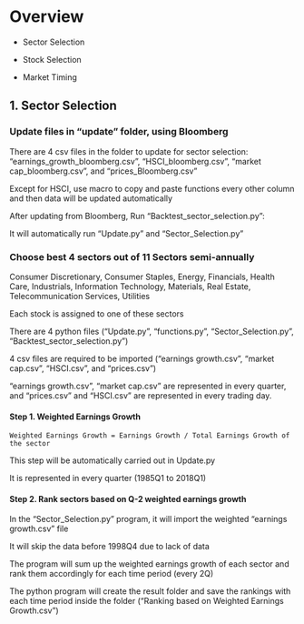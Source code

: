# Overview

* Sector Selection

* Stock Selection

* Market Timing


## 1. Sector Selection

### Update files in “update” folder, using Bloomberg

There are 4 csv files in the folder to update for sector selection:
“earnings_growth_bloomberg.csv”, “HSCI_bloomberg.csv”, “market
cap_bloomberg.csv”, and “prices_Bloomberg.csv”

Except for HSCI, use macro to copy and paste functions every other
column and then data will be updated automatically

After updating from Bloomberg, Run “Backtest_sector_selection.py”:

It will automatically run “Update.py” and “Sector_Selection.py”

### Choose best 4 sectors out of 11 Sectors semi-annually

Consumer Discretionary, Consumer Staples, Energy, Financials, Health Care,
Industrials, Information Technology, Materials, Real Estate,
Telecommunication Services, Utilities

Each stock is assigned to one of these sectors

There are 4 python files (“Update.py”, “functions.py”,
“Sector_Selection.py”, “Backtest_sector_selection.py”)

4 csv files are required to be imported (“earnings growth.csv”, “market
cap.csv”, “HSCI.csv”, and “prices.csv”)

“earnings growth.csv”, “market cap.csv” are represented in every quarter,
and “prices.csv” and “HSCI.csv” are represented in every trading day.


#### Step 1. Weighted Earnings Growth

```  
Weighted Earnings Growth = Earnings Growth / Total Earnings Growth of the sector
```  

This step will be automatically carried out in Update.py

It is represented in every quarter (1985Q1 to 2018Q1)

#### Step 2. Rank sectors based on Q-2 weighted earnings growth

In the “Sector_Selection.py” program, it will import the weighted
“earnings growth.csv” file

It will skip the data before 1998Q4 due to lack of data

The program will sum up the weighted earnings growth of each
sector and rank them accordingly for each time period (every 2Q)

The python program will create the result folder and save the
rankings with each time period inside the folder (“Ranking based on
Weighted Earnings Growth.csv”)
